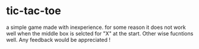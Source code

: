 # tic-tac-toe
a simple game made with inexperience.
for some reason it does not work well when the middle box is selcted for "X" at the start. Other wise fucntions well.
Any feedback would be appreciated !
